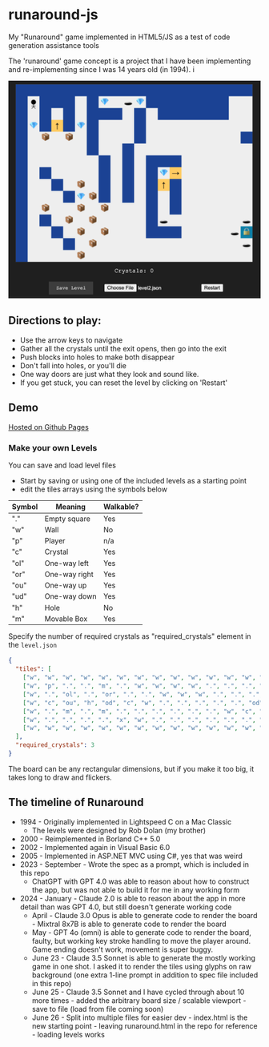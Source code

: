 # runaround-js
My "Runaround" game implemented in HTML5/JS as a test of code generation assistance tools

The 'runaround' game concept is a project that I have been implementing
and re-implementing since I was 14 years old (in 1994). i

![screenshot](img/screenshot-level2.png)

## Directions to play:

* Use the arrow keys to navigate
* Gather all the crystals until the exit opens, then go into the exit
* Push blocks into holes to make both disappear
* Don't fall into holes, or you'll die
* One way doors are just what they look and sound like.
* If you get stuck, you can reset the level by clicking on 'Restart'

## Demo

[Hosted on Github Pages](https://dolan.github.io/runaround-js/)

### Make your own Levels
You can save and load level files
* Start by saving or using one of the included levels as a starting point
* edit the tiles arrays using the symbols below


|Symbol|Meaning|Walkable?|
|------|-------------|-------|
| "." | Empty square | Yes |
| "w" | Wall | No |
| "p" | Player | n/a |
| "c" | Crystal | Yes |
| "ol" | One-way left | Yes |
| "or" | One-way right | Yes |
| "ou" | One-way up | Yes |
| "ud" | One-way down | Yes |
| "h" | Hole | No |
| "m" | Movable Box | Yes |

Specify the number of required crystals as "required_crystals" element in the `level.json`
```json
{
  "tiles": [
    ["w", "w", "w", "w", "w", "w", "w", "w", "w", "w", "w", "w", "w", "w"],
    ["w", "p", ".", ".", "m", ".", "w", "w", "w", "w", ".", ".", ".", "w"],
    ["w", ".", "ol", ".", "or", ".", ".", "w", "w", "w", ".", ".", ".", "w"],
    ["w", "c", "ou", "h", "od", "c", "w", ".", ".", ".", ".", ".", "od", "w"],
    ["w", ".", "m", ".", "m", ".", ".", ".", ".", ".", ".", "w", "c", "w"],
    ["w", ".", ".", ".", ".", "x", "w", ".", ".", ".", ".", ".", ".", "w"],
    ["w", "w", "w", "w", "w", "w", "w", "w", "w", "w", "w", "w", "w", "w"]
  ],
  "required_crystals": 3
}
```
The board can be any rectangular dimensions, but if you make it too big, it takes long to draw and flickers.
## The timeline of Runaround
* 1994 - Originally implemented in Lightspeed C on a Mac Classic
   - The levels were designed by Rob Dolan (my brother)
* 2000 - Reimplemented in Borland C++ 5.0
* 2002 - Implemented again in Visual Basic 6.0
* 2005 - Implemented in ASP.NET MVC using C#, yes that was weird
* 2023 - September - Wrote the spec as a prompt, which is included in this repo
     - ChatGPT with GPT 4.0 was able to reason about how to construct
       the app, but was not able to build it for me in any working form
* 2024 - January - Claude 2.0 is able to reason about the app in more
       detail than was GPT 4.0, but still doesn't generate working code
     - April   - Claude 3.0 Opus is able to generate code to render the board
               - Mixtral 8x7B is able to generate code to render the
                 board
     - May     - GPT 4o (omni) is able to generate code to render the
               board, faulty, but working key stroke handling to move
               the player around. Game ending doesn't work, movement is
               super buggy.
     - June 23 - Claude 3.5 Sonnet is able to generate the mostly working
               game in one shot. I asked it to render the tiles using
               glyphs on raw background (one extra 1-line prompt in addition to
               spec file included in this repo)
     - June 25 - Claude 3.5 Sonnet and I have cycled through about 10 more times
               - added the arbitrary board size / scalable viewport
               - save to file (load from file coming soon)
    - June 26 - Split into multiple files for easier dev
               - index.html is the new starting point
               - leaving runaround.html in the repo for reference
               - loading levels works


    
